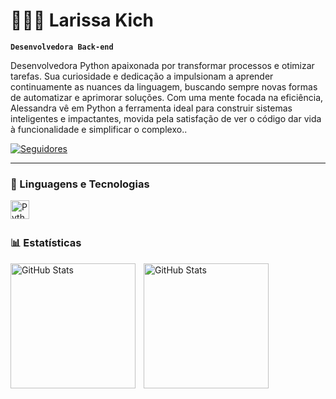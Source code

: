 # 👩🏻‍💻 Larissa Kich

**`Desenvolvedora Back-end`**

Desenvolvedora Python apaixonada por transformar processos e otimizar tarefas. Sua curiosidade e dedicação a impulsionam a aprender continuamente as nuances da linguagem, buscando sempre novas formas de automatizar e aprimorar soluções. Com uma mente focada na eficiência, Alessandra vê em Python a ferramenta ideal para construir sistemas inteligentes e impactantes, movida pela satisfação de ver o código dar vida à funcionalidade e simplificar o complexo..

<p align="left">
    <a href="https://github.com/alessandrasr">
        <img 
            alt="Seguidores" 
            title="Me siga no GitHub" 
            src="https://custom-icon-badges.demolab.com/github/followers/Larissakich?color=236ad3&labelColor=1155ba&style=for-the-badge&logo=github&label=Seguidores&logoColor=white"
        />
    </a>
</p>

---

### 🤖 Linguagens e Tecnologias


<img 
    align="left" 
    alt="Python" 
    title="Python"
    width="30px" 
    style="padding-right: 10px;" 
    src="https://cdn.jsdelivr.net/gh/devicons/devicon@latest/icons/python/python-original.svg" 
/>

<br/>
<br/>

### 📊 Estatísticas

<p>
  <img 
    align="left" 
    alt="GitHub Stats" 
    height="200" 
    style="padding-right: 10px;" 
    src="https://github-readme-stats.vercel.app/api?username=alessandrasr&show_icons=true&theme=tokyonight&include_all_commits=true&locale=pt-br" 
  />

<img 
      align="left" 
      alt="GitHub Stats" 
      height="200" 
      src="https://github-readme-stats.vercel.app/api/top-langs/?username=larissakich&theme=tokyonight&layout=compact&custom_title=Tecnologias&langs_count=9" 
  />

</p>

